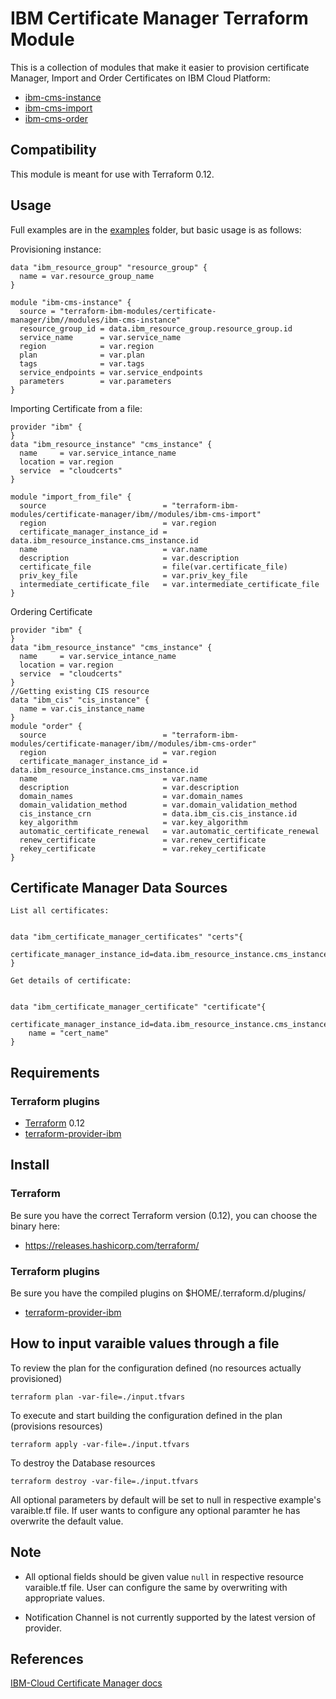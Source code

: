 # IBM Certificate Manager Terraform Module

This is a collection of modules that make it easier to provision certificate Manager, Import and Order Certificates on IBM Cloud Platform:
* [ibm-cms-instance](./modules/ibm-cms-instance)
* [ibm-cms-import](./modules/ibm-cms-import)
* [ibm-cms-order](./modules/ibm-cms-order)
## Compatibility

This module is meant for use with Terraform 0.12.

## Usage

Full examples are in the [examples](./examples/) folder, but basic usage is as follows:

Provisioning instance:
``` hcl
data "ibm_resource_group" "resource_group" {
  name = var.resource_group_name
}

module "ibm-cms-instance" {
  source = "terraform-ibm-modules/certificate-manager/ibm//modules/ibm-cms-instance"
  resource_group_id = data.ibm_resource_group.resource_group.id
  service_name      = var.service_name
  region            = var.region
  plan              = var.plan
  tags              = var.tags
  service_endpoints = var.service_endpoints
  parameters        = var.parameters
}

```

Importing Certificate from a file:
```hcl
provider "ibm" {
}
data "ibm_resource_instance" "cms_instance" {
  name     = var.service_intance_name
  location = var.region
  service  = "cloudcerts"
}

module "import_from_file" {
  source                          = "terraform-ibm-modules/certificate-manager/ibm//modules/ibm-cms-import"
  region                          = var.region
  certificate_manager_instance_id = data.ibm_resource_instance.cms_instance.id
  name                            = var.name
  description                     = var.description
  certificate_file                = file(var.certificate_file)
  priv_key_file                   = var.priv_key_file
  intermediate_certificate_file   = var.intermediate_certificate_file
}
```
Ordering Certificate

```hcl
provider "ibm" {
}
data "ibm_resource_instance" "cms_instance" {
  name     = var.service_intance_name
  location = var.region
  service  = "cloudcerts"
}
//Getting existing CIS resource
data "ibm_cis" "cis_instance" {
  name = var.cis_instance_name
}
module "order" {
  source                          = "terraform-ibm-modules/certificate-manager/ibm//modules/ibm-cms-order"
  region                          = var.region
  certificate_manager_instance_id = data.ibm_resource_instance.cms_instance.id
  name                            = var.name
  description                     = var.description
  domain_names                    = var.domain_names
  domain_validation_method        = var.domain_validation_method
  cis_instance_crn                = data.ibm_cis.cis_instance.id
  key_algorithm                   = var.key_algorithm
  automatic_certificate_renewal   = var.automatic_certificate_renewal
  renew_certificate               = var.renew_certificate
  rekey_certificate               = var.rekey_certificate
}
```
##  Certificate Manager Data Sources
`List all certificates:`

```hcl

data "ibm_certificate_manager_certificates" "certs"{
    certificate_manager_instance_id=data.ibm_resource_instance.cms_instance.id
}

```
`Get details of certificate:`

```hcl

data "ibm_certificate_manager_certificate" "certificate"{
    certificate_manager_instance_id=data.ibm_resource_instance.cms_instance.id
    name = "cert_name"
}

```
## Requirements

### Terraform plugins

- [Terraform](https://www.terraform.io/downloads.html) 0.12
- [terraform-provider-ibm](https://github.com/IBM-Cloud/terraform-provider-ibm) 

## Install

### Terraform

Be sure you have the correct Terraform version (0.12), you can choose the binary here:
- https://releases.hashicorp.com/terraform/

### Terraform plugins

Be sure you have the compiled plugins on $HOME/.terraform.d/plugins/

- [terraform-provider-ibm](https://github.com/IBM-Cloud/terraform-provider-ibm) 

## How to input varaible values through a file

To review the plan for the configuration defined (no resources actually provisioned)

`terraform plan -var-file=./input.tfvars`

To execute and start building the configuration defined in the plan (provisions resources)

`terraform apply -var-file=./input.tfvars`

To destroy the Database resources

`terraform destroy -var-file=./input.tfvars`

All optional parameters by default will be set to null in respective example's varaible.tf file. If user wants to configure any optional paramter he has overwrite the default value.

## Note

* All optional fields should be given value `null` in respective resource varaible.tf file. User can configure the same by overwriting with appropriate values.

* Notification Channel is not currently supported by the latest version of provider.

## References

[IBM-Cloud Certificate Manager docs](https://cloud.ibm.com/docs/certificate-manager?topic=certificate-manager-getting-started)
